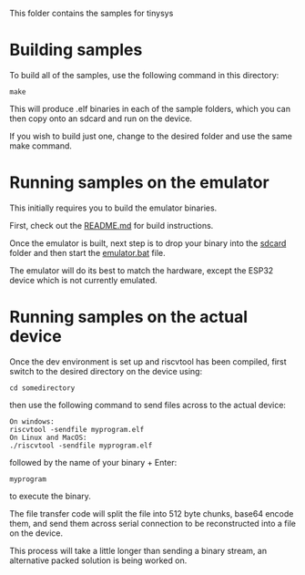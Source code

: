 This folder contains the samples for tinysys

# Building samples

To build all of the samples, use the following command in this directory:

```
make
```

This will produce .elf binaries in each of the sample folders, which you can then copy onto an sdcard and run on the device.

If you wish to build just one, change to the desired folder and use the same make command.

# Running samples on the emulator

This initially requires you to build the emulator binaries.

First, check out the [README.md](..\emulator\README.md) for build instructions.

Once the emulator is built, next step is to drop your binary into the [sdcard](..\emulator\sdcard\README.md) folder and then start the [emulator.bat](..\emulator\emulator.bat) file.

The emulator will do its best to match the hardware, except the ESP32 device which is not currently emulated.

# Running samples on the actual device

Once the dev environment is set up and riscvtool has been compiled, first switch to the desired directory on the device using:

```
cd somedirectory
```

then use the following command to send files across to the actual device:

```
On windows:
riscvtool -sendfile myprogram.elf
On Linux and MacOS:
./riscvtool -sendfile myprogram.elf
```

followed by the name of your binary + Enter:

```
myprogram
```

to execute the binary.

The file transfer code will split the file into 512 byte chunks, base64 encode them, and send them across serial connection to be reconstructed into a file on the device.

This process will take a little longer than sending a binary stream, an alternative packed solution is being worked on.
